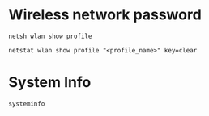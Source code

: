 # Wireless network password
```
netsh wlan show profile

netstat wlan show profile "<profile_name>" key=clear
```

# System Info
```
systeminfo
```

# 
